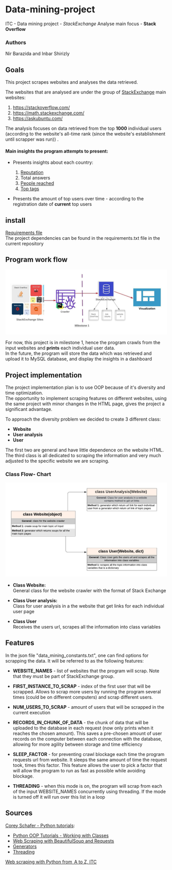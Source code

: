 # Data-mining-project
ITC - Data mining project - *StackExchange* Analyse
main focus - **Stack Overflow**

### Authors
Nir Barazida and Inbar Shirizly

## Goals

This project scrapes websites and analyses the data retrieved.

The websites that are analysed are under the group of [StackExchange](https://stackexchange.com/sites) main websites:
1. https://stackoverflow.com/
2. https://math.stackexchange.com/
3. https://askubuntu.com/


The analysis focuses on data retrieved from the top **1000** individual users
 (according to the website's all-time rank (since the website's establishment
 until scrapper was run)) .

#### Main insights the program attempts to present:
- Presents insights about each country:
    1. [Reputation](https://stackoverflow.com/help/whats-reputation#:~:text=You%20gain%20reputation%20when%3A,your%20answer%3A%20%2B%20full%20bounty%20amount)
    2. Total answers 
    3. [People reached](https://meta.stackoverflow.com/questions/290491/what-does-people-reached-signify-and-how-is-it-calculated#:~:text=2%20Answers&text=The%20people%20reached%20statistic%20is,equivalent%20with%20a%20single%20user.)
    4. [Top tags](https://stackoverflow.com/help/tagging) 
    
- Presents the amount of top users over time - according to the registration date
 of **current** top users


 ## install
[Requirements file](https://github.com/nirbarazida/Data-mining-project/blob/master/requirements.txt) \
The project dependencies can be found in the requirements.txt file in the current repository
## Program work flow

![image](https://raw.githubusercontent.com/nirbarazida/Data-mining-project/master/Data%20mining%20workflow.jpeg)

For now, this project is in milestone 1, hence the program crawls from the 
input websites and **prints** each individual user data. <br/>
In the future, the program will store the data which was retrieved and 
upload it to MySQL database, and display the insights in a dashboard

## Project implementation
The project implementation plan is to use OOP because of it's diversity and time optimization.\
The opportunity to implement scraping features on different websites, using the same project with minor changes in the HTML page, gives the project a significant advantage.

To approach the diversity problem we decided to create 3 different class:
- **Website**
- **User analysis**
- **User**

 The first two are general and have little dependence on the website HTML.
 The third class is all dedicated to scraping the information and very much adjusted to the specific website we are scraping.
 
 ### Class Flow- Chart
 
![image](https://raw.githubusercontent.com/nirbarazida/Data-mining-project/master/Class%20flow%20chart.jpeg)  

- **Class Website:** \
    General class for the website crawler with the format of Stack Exchange

- **Class User analysis:** \
    Class for user analysis in a the website that get links for each individual user page

- **Class User** \
    Receives the users url, scrapes all the information into class variables

## Features

In the json file "data_mining_constants.txt", one can find options for 
scrapping the data. It will be referred to as the following features:

- **WEBSITE_NAMES** - list of websites that the program will scrap. Note that they must be part of StackExchange group.

- **FIRST_INSTANCE_TO_SCRAP** - index of the first user that will be 
scrapped. Allows to scrap more users by running the program several times (could be on different computers)
and scrap different users.

- **NUM_USERS_TO_SCRAP** - amount of users that will be scrapped in the current execution

- **RECORDS_IN_CHUNK_OF_DATA** - the chunk of data that will be uploaded to the database in each request (now only prints when it
reaches the chosen amount). This saves a pre-chosen amount of user records on the computer 
between each connection with the database, allowing for more agility
between storage and time efficiency

- **SLEEP_FACTOR** - for preventing crawl blockage each time the program
 requests url from website. It sleeps the same 
amount of time the request took, times this factor. This feature allows
the user to pick  a factor that will allow the program to run as fast
as possible while avoiding blockage.

- **THREADING** - when this mode is on, the program will scrap from each
of the input WEBSITE_NAMES concurrently using threading. If the 
mode is turned off  it will run over this list in a loop


## Sources
[Corey Schafer - Python tutorials](https://www.youtube.com/user/schafer5):

- [Python OOP Tutorials - Working with Classes](https://www.youtube.com/watch?v=ZDa-Z5JzLYM&list=PL-osiE80TeTsqhIuOqKhwlXsIBIdSeYtc)
- [Web Scraping with BeautifulSoup and Requests](https://www.youtube.com/watch?v=ng2o98k983k&t=1120s)
- [Generators](https://www.youtube.com/watch?v=bD05uGo_sVI)
- [Threading](https://www.youtube.com/watch?v=IEEhzQoKtQU)

[Web scraping with Python from   A to Z, ITC](https://www.itc.tech/web-scraping-with-python-a-to-z/)



